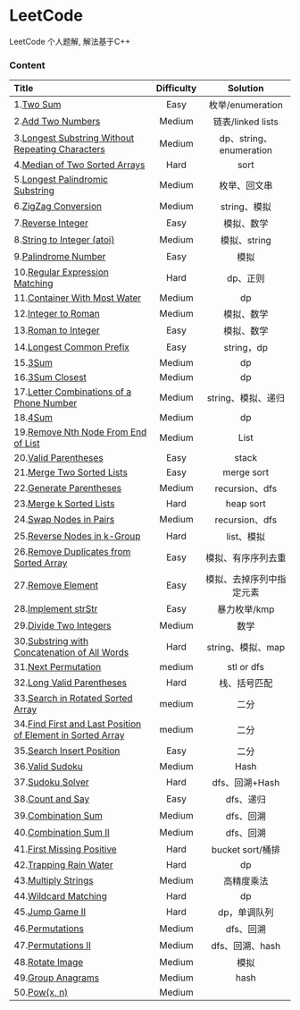 # LeetCode
LeetCode 个人题解, 解法基于C++

### Content



   

| **Title**                                | **Difficulty** |     **Solution**      |
| :--------------------------------------- | :------------: | :-------------------: |
| 1.[Two Sum](1-50/1.Two_Sum.md)           |      Easy      |    枚举/enumeration     |
| 2.[Add Two Numbers](1-50/2.Add_Two_Numbers.md) |     Medium     |    链表/linked lists    |
| 3.[Longest Substring Without Repeating Characters](1-50/3.Longest_Substring_Without_Repeating_Characters.md) |     Medium     | dp、string、enumeration |
| 4.[Median of Two Sorted Arrays](1-50/4.Median_of_Two_Sorted_Arrays.md) |      Hard      |         sort          |
| 5.[Longest Palindromic Substring](1-50/5.Longest_Palindromic_Substring.md) |     Medium     |        枚举、回文串         |
| 6.[ZigZag Conversion](1-50/6.ZigZag_Conversion.md) |     Medium     |       string、模拟       |
| 7.[Reverse Integer](1-50/7.Reverse_Integer.md) |      Easy      |         模拟、数学         |
| 8.[String to Integer (atoi)](1-50/8.String_to_Integer_(atoi).md) |     Medium     |       模拟、string       |
| 9.[Palindrome Number](1-50/9.Palindrome_Number.md) |      Easy      |          模拟           |
| 10.[Regular Expression Matching](1-50/10.Regular_Expression_Matching.md) |      Hard      |         dp、正则         |
| 11.[Container With Most Water](1-50/11.Container_With_Most_Water.md) |     Medium     |          dp           |
| 12.[Integer to Roman](1-50/12.Integer_to_Roman.md) |     Medium     |         模拟、数学         |
| 13.[Roman to Integer](1-50/13.Roman_to_Integer.md) |      Easy      |         模拟、数学         |
| 14.[Longest Common Prefix](1-50/14.Longest_Common_Prefix.md) |      Easy      |       string，dp       |
| 15.[3Sum](1-50/15.3Sum.md)               |     Medium     |          dp           |
| 16.[3Sum Closest](1-50/16.3Sum_Closest.md) |     Medium     |          dp           |
| 17.[Letter Combinations of a Phone Number](1-50/17.Letter_Combinations_of_a_Phone_Number.md) |     Medium     |     string、模拟、递归      |
| 18.[4Sum](1-50/18.4Sum.md)               |     Medium     |          dp           |
| 19.[Remove Nth Node From End of List](1-50/19.Remove_Nth_Node_From_End_of_List.md) |     Medium     |         List          |
| 20.[Valid Parentheses](1-50/20.Valid_Parentheses.md) |      Easy      |         stack         |
| 21.[Merge Two Sorted Lists](1-50/21.Merge_Two_Sorted_Lists.md) |      Easy      |      merge sort       |
| 22.[Generate Parentheses](1-50/22.Generate_Parentheses.md) |     Medium     |     recursion、dfs     |
| 23.[Merge k Sorted Lists](1-50/23.Merge_k_Sorted_Lists.md) |      Hard      |       heap sort       |
| 24.[Swap Nodes in Pairs](1-50/24.Swap_Nodes_in_Pairs.md) |     Medium     |     recursion、dfs     |
| 25.[Reverse Nodes in k-Group](1-50/25.Reverse_Nodes_in_k-Group.md) |      Hard      |        list、模拟        |
| 26.[Remove Duplicates from Sorted Array](1-50/26.Remove_Duplicates_from_Sorted_Array.md) |      Easy      |       模拟、有序序列去重       |
| 27.[Remove Element](1-50/27.Remove_Element.md) |      Easy      |     模拟、去掉序列中指定元素      |
| 28.[Implement strStr](1-50/28.Implement_strStr().md) |      Easy      |       暴力枚举/kmp        |
| 29.[Divide Two Integers](1-50/29.Divide_Two_Integers.md) |     Medium     |          数学           |
| 30.[Substring with Concatenation of All Words](1-50/30.Substring_with_Concatenation_of_All_Words.md) |      Hard      |     string、模拟、map     |
| 31.[Next Permutation](1-50/31.Next_Permutation.md) |     medium     |      stl or dfs       |
| 32.[Long Valid Parentheses](1-50/32.Longest_Valid_Parentheses.md) |      Hard      |        栈、括号匹配         |
| 33.[Search in Rotated Sorted Array](1-50/33.Search_in_Rotated_Sorted_Array.md) |     medium     |          二分           |
| 34.[Find First and Last Position of Element in Sorted Array](1-50/34.Find_First_and_Last_Position_of_Element_in_Sorted_Array.md) |     medium     |          二分           |
| 35.[Search Insert Position](1-50/35.Search_Insert_Position.md) |      Easy      |          二分           |
| 36.[Valid Sudoku](1-50/36.Valid_Sudoku.md) |     Medium     |         Hash          |
| 37.[Sudoku Solver](1-50/37.Sudoku_Solver.md) |      Hard      |      dfs、回溯+Hash      |
| 38.[Count and Say](1-50/38.Count_and_Say.md) |      Easy      |        dfs、递归         |
| 39.[Combination Sum](1-50/39.Combination_Sum.md) |     Medium     |        dfs、回溯         |
| 40.[Combination Sum II](1-50/40.Combination_Sum_II.md) |     Medium     |        dfs、回溯         |
| 41.[First Missing Positive](1-50/41.First_Missing_Positive.md) |      Hard      |    bucket sort/桶排     |
| 42.[Trapping Rain Water](1-50/42.Trapping_Rain_Water.md) |      Hard      |          dp           |
| 43.[Multiply Strings](1-50/43.Multiply_Strings.md) |     Medium     |         高精度乘法         |
| 44.[Wildcard Matching](1-50/44.Wildcard_Matching.md) |      Hard      |          dp           |
| 45.[Jump Game II](1-50/45.Jump_Game_II.md) |      Hard      |        dp，单调队列        |
| 46.[Permutations](1-50/46.Permutations.md) |     Medium     |        dfs、回溯         |
| 47.[Permutations II](1-50/47.Permutations_II.md) |     Medium     |      dfs、回溯、hash      |
| 48.[Rotate Image](1-50/48.Rotate_Image.md) |     Medium     |          模拟           |
| 49.[Group Anagrams](1-50/49.Group_Anagrams.md) |     Medium     |         hash          |
| 50.[Pow(x, n)](1-50/50.Pow(x,n).md)      |     Medium     |                       |


